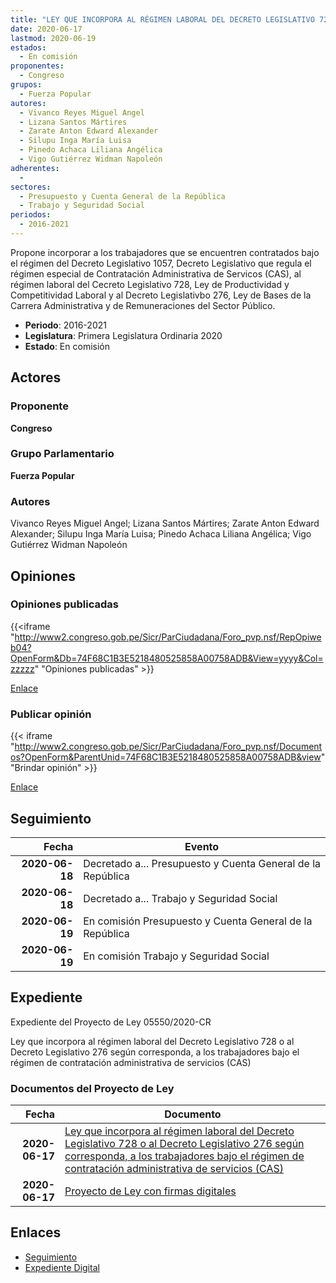 ```yaml
---
title: "LEY QUE INCORPORA AL RÉGIMEN LABORAL DEL DECRETO LEGISLATIVO 728 O AL DECRETO LEGISLATIVO 276 SEGÚN CORRESPONDA, A LOS TRABAJADORES BAJO EL RÉGIMEN DE CONTRATACIÓN ADMINISTRATIVA DE SERVICIOS (CAS)"
date: 2020-06-17
lastmod: 2020-06-19
estados: 
  - En comisión
proponentes: 
  - Congreso
grupos: 
  - Fuerza Popular
autores: 
  - Vivanco Reyes Miguel Angel
  - Lizana Santos Mártires
  - Zarate Anton Edward Alexander
  - Silupu Inga María Luisa
  - Pinedo Achaca Liliana Angélica
  - Vigo Gutiérrez Widman Napoleón
adherentes: 
  - 
sectores: 
  - Presupuesto y Cuenta General de la República
  - Trabajo y Seguridad Social
periodos: 
  - 2016-2021
---
```


Propone incorporar a los trabajadores que se encuentren contratados bajo el régimen del Decreto Legislativo 1057, Decreto Legislativo que regula el régimen especial de Contratación Administrativa de Servicos (CAS), al régimen laboral del Cecreto Legislativo 728, Ley de Productividad y Competitividad Laboral y al Decreto Legislativbo 276, Ley de Bases de la Carrera Administrativa y de Remuneraciones del Sector Público.

- **Periodo**: 2016-2021
- **Legislatura**: Primera Legislatura Ordinaria 2020
- **Estado**: En comisión

## Actores

### Proponente

**Congreso**

### Grupo Parlamentario

**Fuerza Popular**

### Autores

Vivanco Reyes Miguel Angel; Lizana Santos Mártires; Zarate Anton Edward Alexander; Silupu Inga María Luisa; Pinedo Achaca Liliana Angélica; Vigo Gutiérrez Widman Napoleón


## Opiniones

### Opiniones publicadas

{{<iframe "http://www2.congreso.gob.pe/Sicr/ParCiudadana/Foro_pvp.nsf/RepOpiweb04?OpenForm&Db=74F68C1B3E5218480525858A00758ADB&View=yyyy&Col=zzzzz" "Opiniones publicadas" >}}

[Enlace](http://www2.congreso.gob.pe/Sicr/ParCiudadana/Foro_pvp.nsf/RepOpiweb04?OpenForm&Db=74F68C1B3E5218480525858A00758ADB&View=yyyy&Col=zzzzz)
### Publicar opinión

{{< iframe "http://www2.congreso.gob.pe/Sicr/ParCiudadana/Foro_pvp.nsf/Documentos?OpenForm&ParentUnid=74F68C1B3E5218480525858A00758ADB&view" "Brindar opinión" >}}

[Enlace](http://www2.congreso.gob.pe/Sicr/ParCiudadana/Foro_pvp.nsf/Documentos?OpenForm&ParentUnid=74F68C1B3E5218480525858A00758ADB&view)

## Seguimiento

| Fecha | Evento |
|------:|--------|
| **2020-06-18** | Decretado a... Presupuesto y Cuenta General de la República|
| **2020-06-18** | Decretado a... Trabajo y Seguridad Social|
| **2020-06-19** | En comisión Presupuesto y Cuenta General de la República|
| **2020-06-19** | En comisión Trabajo y Seguridad Social|


## Expediente

Expediente del Proyecto de Ley 05550/2020-CR

Ley que incorpora al régimen laboral del Decreto Legislativo 728 o al Decreto Legislativo 276 según corresponda, a los trabajadores bajo el régimen de contratación administrativa de servicios (CAS)


### Documentos del Proyecto de Ley

| Fecha | Documento |
|------:|--------|
| **2020-06-17** | [Ley que incorpora al régimen laboral del Decreto Legislativo 728 o al Decreto Legislativo 276 según corresponda, a los trabajadores bajo el régimen de contratación administrativa de servicios (CAS)](http://www.leyes.congreso.gob.pe/Documentos/2016_2021/Proyectos_de_Ley_y_de_Resoluciones_Legislativas/PL05550_20200617.pdf) |
| **2020-06-17** | [Proyecto de Ley con firmas digitales](http://www.leyes.congreso.gob.pe/Documentos/2016_2021/Proyectos_de_Ley_y_de_Resoluciones_Legislativas/Proyectos_Firmas_digitales/PL05550.pdf) |

## Enlaces 

- [Seguimiento](http://www2.congreso.gob.pehttp://www2.congreso.gob.pe/Sicr/TraDocEstProc/CLProLey2016.nsf/f7fff46988ca05b1052578e100829cc7/e0bbd4b4c87501020525858b000c84c3?OpenDocument)
- [Expediente Digital](http://www2.congreso.gob.pehttp://www2.congreso.gob.pe/Sicr/TraDocEstProc/CLProLey2016.nsf/f7fff46988ca05b1052578e100829cc7/e0bbd4b4c87501020525858b000c84c3?OpenDocument&Click=05257FB7005EB655.eb71d0cf91d8294e05256cdf006b5706/$Body/0.1C6C)
